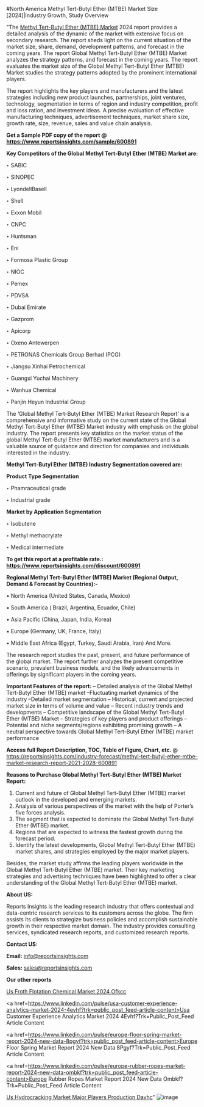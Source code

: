 #North America Methyl Tert-Butyl Ether (MTBE) Market Size [2024]|Industry Growth, Study Overview

"The <a href=https://www.reportsinsights.com/sample/600891>Methyl Tert-Butyl Ether (MTBE) Market</a> 2024 report provides a detailed analysis of the dynamic of the market with extensive focus on secondary research. The report sheds light on the current situation of the market size, share, demand, development patterns, and forecast in the coming years. The report Global Methyl Tert-Butyl Ether (MTBE) Market analyzes the strategy patterns, and forecast in the coming years. The report evaluates the market size of the Global Methyl Tert-Butyl Ether (MTBE) Market studies the strategy patterns adopted by the prominent international players.

The report highlights the key players and manufacturers and the latest strategies including new product launches, partnerships, joint ventures, technology, segmentation in terms of region and industry competition, profit and loss ration, and investment ideas. A precise evaluation of effective manufacturing techniques, advertisement techniques, market share size, growth rate, size, revenue, sales and value chain analysis.

<strong>Get a Sample PDF copy of the report @ <a href=https://www.reportsinsights.com/sample/600891 style=color:#0000ff;>https://www.reportsinsights.com/sample/600891</a></strong>

<strong>Key Competitors of the Global Methyl Tert-Butyl Ether (MTBE) Market are:</strong>

‣ SABIC

‣ SINOPEC

‣ LyondellBasell

‣ Shell

‣ Exxon Mobil

‣ CNPC

‣ Huntsman

‣ Eni

‣ Formosa Plastic Group

‣ NIOC

‣ Pemex

‣ PDVSA

‣ Dubai Emirate

‣ Gazprom

‣ Apicorp

‣ Oxeno Antewerpen

‣ PETRONAS Chemicals Group Berhad (PCG)

‣ Jiangsu Xinhai Petrochemical

‣ Guangxi Yuchai Machinery

‣ Wanhua Chemical

‣ Panjin Heyun Industrial Group

The ‘Global Methyl Tert-Butyl Ether (MTBE) Market Research Report’ is a comprehensive and informative study on the current state of the Global Methyl Tert-Butyl Ether (MTBE) Market industry with emphasis on the global industry. The report presents key statistics on the market status of the global Methyl Tert-Butyl Ether (MTBE) market manufacturers and is a valuable source of guidance and direction for companies and individuals interested in the industry.

<strong>Methyl Tert-Butyl Ether (MTBE) Industry Segmentation covered are:</strong>

<strong>Product Type Segmentation</strong>

‣ Phamraceutical grade

‣ Industrial grade

<strong>Market by Application Segmentation</strong>

‣ Isobutene

‣ Methyl methacrylate

‣ Medical intermediate

<strong>To get this report at a profitable rate.: <a href=https://www.reportsinsights.com/discount/600891 style=color:#0000ff;>https://www.reportsinsights.com/discount/600891</a></strong>

<strong>Regional Methyl Tert-Butyl Ether (MTBE) Market (Regional Output, Demand &amp; Forecast by Countries):-</strong>

• North America (United States, Canada, Mexico)

• South America ( Brazil, Argentina, Ecuador, Chile)

• Asia Pacific (China, Japan, India, Korea)

• Europe (Germany, UK, France, Italy)

• Middle East Africa (Egypt, Turkey, Saudi Arabia, Iran) And More.

The research report studies the past, present, and future performance of the global market. The report further analyzes the present competitive scenario, prevalent business models, and the likely advancements in offerings by significant players in the coming years.

<strong>Important Features of the report:</strong>
– Detailed analysis of the Global Methyl Tert-Butyl Ether (MTBE) market
–Fluctuating market dynamics of the industry
–Detailed market segmentation
– Historical, current and projected market size in terms of volume and value
– Recent industry trends and developments
– Competitive landscape of the Global Methyl Tert-Butyl Ether (MTBE) Market
– Strategies of key players and product offerings
– Potential and niche segments/regions exhibiting promising growth
– A neutral perspective towards Global Methyl Tert-Butyl Ether (MTBE) market performance

<strong>Access full Report Description, TOC, Table of Figure, Chart, etc. </strong>@   <a href=https://reportsinsights.com/industry-forecast/methyl-tert-butyl-ether-mtbe-market-research-report-2021-2028-600891 style=color:#0000ff;>https://reportsinsights.com/industry-forecast/methyl-tert-butyl-ether-mtbe-market-research-report-2021-2028-600891</a>

<strong>Reasons to Purchase Global Methyl Tert-Butyl Ether (MTBE) Market Report:</strong>
1. Current and future of Global Methyl Tert-Butyl Ether (MTBE) market outlook in the developed and emerging markets.
2. Analysis of various perspectives of the market with the help of Porter’s five forces analysis.
3. The segment that is expected to dominate the Global Methyl Tert-Butyl Ether (MTBE) market.
4. Regions that are expected to witness the fastest growth during the forecast period.
5. Identify the latest developments, Global Methyl Tert-Butyl Ether (MTBE) market shares, and strategies employed by the major market players.

Besides, the market study affirms the leading players worldwide in the Global Methyl Tert-Butyl Ether (MTBE) market. Their key marketing strategies and advertising techniques have been highlighted to offer a clear understanding of the Global Methyl Tert-Butyl Ether (MTBE) market.

<strong><strong>About US</strong>:</strong>

Reports Insights is the leading research industry that offers contextual and data-centric research services to its customers across the globe. The firm assists its clients to strategize business policies and accomplish sustainable growth in their respective market domain. The industry provides consulting services, syndicated research reports, and customized research reports.

<strong>Contact US:</strong>

<p class=><b>Email:</b> <a href=mailto:info@reportsinsights.com>info@reportsinsights.com</a></p>
<p class=><b>Sales:</b> <a href=mailto:sales@reportsinsights.com>sales@reportsinsights.com</a></p>

<strong>Our other reports</strong>

<a href=https://www.linkedin.com/pulse/us-froth-flotation-chemical-market-2024-ofkcc/>Us Froth Flotation Chemical Market 2024 Ofkcc</a>

<a href=https://www.linkedin.com/pulse/usa-customer-experience-analytics-market-2024-4evhf?trk=public_post_feed-article-content>Usa Customer Experience Analytics Market 2024 4Evhf?Trk=Public_Post_Feed Article Content</a>

<a href=https://www.linkedin.com/pulse/europe-floor-spring-market-report-2024-new-data-8pgyf?trk=public_post_feed-article-content>Europe Floor Spring Market Report 2024 New Data 8Pgyf?Trk=Public_Post_Feed Article Content</a>

<a href=https://www.linkedin.com/pulse/europe-rubber-ropes-market-report-2024-new-data-ombkf?trk=public_post_feed-article-content>Europe Rubber Ropes Market Report 2024 New Data Ombkf?Trk=Public_Post_Feed Article Content</a>

<a href=https://www.linkedin.com/pulse/us-hydrocracking-market-major-players-production-davhc/>Us Hydrocracking Market Major Players Production Davhc</a>"
![image](https://github.com/ahaan12367/RIMarket24/assets/158471582/d732cc15-6f60-4db0-8d0a-802e0dc5dc31)
